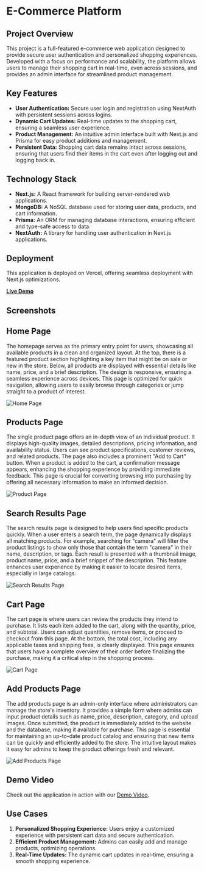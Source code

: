 # **E-Commerce Platform**

## **Project Overview**

This project is a full-featured e-commerce web application designed to provide secure user authentication and personalized shopping experiences. Developed with a focus on performance and scalability, the platform allows users to manage their shopping cart in real-time, even across sessions, and provides an admin interface for streamlined product management.

## **Key Features**

- **User Authentication:** Secure user login and registration using NextAuth with persistent sessions across logins.
- **Dynamic Cart Updates:** Real-time updates to the shopping cart, ensuring a seamless user experience.
- **Product Management:** An intuitive admin interface built with Next.js and Prisma for easy product additions and management.
- **Persistent Data:** Shopping cart data remains intact across sessions, ensuring that users find their items in the cart even after logging out and logging back in.

## **Technology Stack**

- **Next.js:** A React framework for building server-rendered web applications.
- **MongoDB:** A NoSQL database used for storing user data, products, and cart information.
- **Prisma:** An ORM for managing database interactions, ensuring efficient and type-safe access to data.
- **NextAuth:** A library for handling user authentication in Next.js applications.

## **Deployment**

This application is deployed on Vercel, offering seamless deployment with Next.js optimizations.

**[Live Demo](https://next-js-ecommerce-r59rrcrit-asthapanda02-gmailcoms-projects.vercel.app/)**

## **Screenshots**
## **Home Page**
The homepage serves as the primary entry point for users, showcasing all available products in a clean and organized layout. At the top, there is a featured product section highlighting a key item that might be on sale or new in the store. Below, all products are displayed with essential details like name, price, and a brief description. The design is responsive, ensuring a seamless experience across devices. This page is optimized for quick navigation, allowing users to easily browse through categories or jump straight to a product of interest.

![Home Page](images/home.png)

## **Products Page**
The single product page offers an in-depth view of an individual product. It displays high-quality images, detailed descriptions, pricing information, and availability status. Users can see product specifications, customer reviews, and related products. The page also includes a prominent "Add to Cart" button. When a product is added to the cart, a confirmation message appears, enhancing the shopping experience by providing immediate feedback. This page is crucial for converting browsing into purchasing by offering all necessary information to make an informed decision.

![Product Page](images/add-to-cart.png)

## **Search Results Page**
The search results page is designed to help users find specific products quickly. When a user enters a search term, the page dynamically displays all matching products. For example, searching for "camera" will filter the product listings to show only those that contain the term "camera" in their name, description, or tags. Each result is presented with a thumbnail image, product name, price, and a brief snippet of the description. This feature enhances user experience by making it easier to locate desired items, especially in large catalogs.

![Search Results Page](images/search-function.png)

## **Cart Page**
The cart page is where users can review the products they intend to purchase. It lists each item added to the cart, along with the quantity, price, and subtotal. Users can adjust quantities, remove items, or proceed to checkout from this page. At the bottom, the total cost, including any applicable taxes and shipping fees, is clearly displayed. This page ensures that users have a complete overview of their order before finalizing the purchase, making it a critical step in the shopping process.

![Cart Page](images/cart.png)

## **Add Products Page**
The add products page is an admin-only interface where administrators can manage the store's inventory. It provides a simple form where admins can input product details such as name, price, description, category, and upload images. Once submitted, the product is immediately added to the website and the database, making it available for purchase. This page is essential for maintaining an up-to-date product catalog and ensuring that new items can be quickly and efficiently added to the store. The intuitive layout makes it easy for admins to keep the product offerings fresh and relevant.

![Add Products Page](images/add-product.png)



## **Demo Video**

Check out the application in action with our [Demo Video](https://drive.google.com/file/d/17dDXJXKbLOcgE1kEQLHTH_56I9DFuqQQ/view?usp=drive_link).

## **Use Cases**

1. **Personalized Shopping Experience:** Users enjoy a customized experience with persistent cart data and secure authentication.
2. **Efficient Product Management:** Admins can easily add and manage products, optimizing operations.
3. **Real-Time Updates:** The dynamic cart updates in real-time, ensuring a smooth shopping experience.
